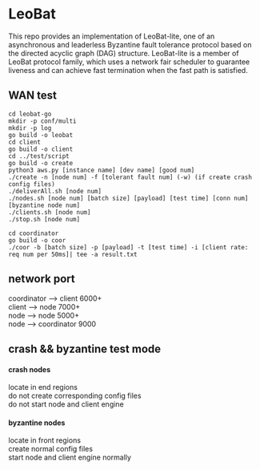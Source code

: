 # LeoBat
This repo provides an implementation of LeoBat-lite, one of an asynchronous and leaderless Byzantine fault tolerance protocol based on the directed acyclic graph (DAG) structure. LeoBat-lite is a member of LeoBat protocol family, which uses a network fair scheduler to guarantee liveness and can achieve fast termination when the fast path is satisfied.
## WAN test

```
cd leobat-go
mkdir -p conf/multi
mkdir -p log
go build -o leobat
cd client
go build -o client
cd ../test/script
go build -o create
python3 aws.py [instance name] [dev name] [good num]
./create -n [node num] -f [tolerant fault num] (-w) (if create crash config files)
./deliverAll.sh [node num]
./nodes.sh [node num] [batch size] [payload] [test time] [conn num] [byzantine node num]
./clients.sh [node num]
./stop.sh [node num]

cd coordinator
go build -o coor
./coor -b [batch size] -p [payload] -t [test time] -i [client rate: req num per 50ms]| tee -a result.txt
```

## network port

coordinator --> client 6000+  
client --> node 7000+  
node --> node 5000+  
node --> coordinator 9000  

## crash && byzantine test mode

#### crash nodes 
locate in end regions  
do not create corresponding config files  
do not start node and client engine  

#### byzantine nodes 
locate in front regions  
create normal config files  
start node and client engine normally  